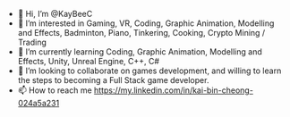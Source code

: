 - 👋 Hi, I’m @KayBeeC
- 👀 I’m interested in Gaming, VR, Coding, Graphic Animation, Modelling and Effects, Badminton, Piano, Tinkering, Cooking, Crypto Mining / Trading
- 🌱 I’m currently learning Coding, Graphic Animation, Modelling and Effects, Unity, Unreal Engine, C++, C#
- 💞️ I’m looking to collaborate on games development, and willing to learn the steps to becoming a Full Stack game developer.
- 📫 How to reach me https://my.linkedin.com/in/kai-bin-cheong-024a5a231

<!---
KayBeeC/KayBeeC is a ✨ special ✨ repository because its `README.md` (this file) appears on your GitHub profile.
You can click the Preview link to take a look at your changes.
--->
